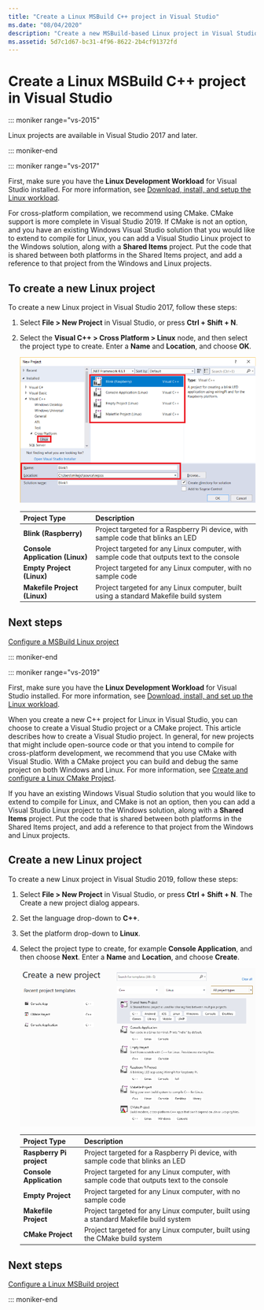```yaml
---
title: "Create a Linux MSBuild C++ project in Visual Studio"
ms.date: "08/04/2020"
description: "Create a new MSBuild-based Linux project in Visual Studio."
ms.assetid: 5d7c1d67-bc31-4f96-8622-2b4cf91372fd
---
```

# Create a Linux MSBuild C++ project in Visual Studio

::: moniker range="vs-2015"

Linux projects are available in Visual Studio 2017 and later.

::: moniker-end

::: moniker range="vs-2017"

First, make sure you have the **Linux Development Workload** for Visual Studio installed. For more information, see [Download, install, and setup the Linux workload](download-install-and-setup-the-linux-development-workload.md).

For cross-platform compilation, we recommend using CMake. CMake support is more complete in Visual Studio 2019. If CMake is not an option, and you have an existing Windows Visual Studio solution that you would like to extend to compile for Linux, you can add a Visual Studio Linux project to the Windows solution, along with a **Shared Items** project. Put the code that is shared between both platforms in the Shared Items project, and add a reference to that project from the Windows and Linux projects.

## To create a new Linux project

To create a new Linux project in Visual Studio 2017, follow these steps:

1. Select **File > New Project** in Visual Studio, or press **Ctrl + Shift + N**.
1. Select the **Visual C++ > Cross Platform > Linux** node, and then select the project type to create. Enter a **Name** and **Location**, and choose **OK**.

   ![Screenshot showing the New Project dialog box with Visual C plus plus > Cross Platform > Linux selected, all of the project types called out, and the Name and Location text boxes also called out.](media/newproject.png)

   | Project Type | Description |
   | ------------ | --- |
   | **Blink (Raspberry)**           | Project targeted for a Raspberry Pi device, with sample code that blinks an LED |
   | **Console Application (Linux)** | Project targeted for any Linux computer, with sample code that outputs text to the console |
   | **Empty Project (Linux)**       | Project targeted for any Linux computer, with no sample code |
   | **Makefile Project (Linux)**    | Project targeted for any Linux computer, built using a standard Makefile build system |

## Next steps

[Configure a MSBuild Linux project](configure-a-linux-project.md)

::: moniker-end

::: moniker range="vs-2019"

First, make sure you have the **Linux Development Workload** for Visual Studio installed. For more information, see [Download, install, and set up the Linux workload](download-install-and-setup-the-linux-development-workload.md).

When you create a new C++ project for Linux in Visual Studio, you can choose to create a Visual Studio project or a CMake project. This article describes how to create a Visual Studio project. In general, for new projects that might include open-source code or that you intend to compile for cross-platform development, we recommend that you use CMake with Visual Studio. With a CMake project you can build and debug the same project on both Windows and Linux. For more information, see [Create and configure a Linux CMake Project](cmake-linux-project.md).

If you have an existing Windows Visual Studio solution that you would like to extend to compile for Linux, and CMake is not an option, then you can add a Visual Studio Linux project to the Windows solution, along with a **Shared Items** project. Put the code that is shared between both platforms in the Shared Items project, and add a reference to that project from the Windows and Linux projects.

## Create a new Linux project

To create a new Linux project in Visual Studio 2019, follow these steps:

1. Select **File > New Project** in Visual Studio, or press **Ctrl + Shift + N**. The Create a new project dialog appears.
1. Set the language drop-down to **C++**.
1. Set the platform drop-down to **Linux**.
1. Select the project type to create, for example **Console Application**, and then choose **Next**. Enter a **Name** and **Location**, and choose **Create**.

   ![Screenshot of the new project dialog box with the language drop-down set to C++ and the platform drop-down set to Linux.](media/newproject-vs2019.png)

   | Project Type | Description |
   | ------------ | --- |
   | **Raspberry Pi project** | Project targeted for a Raspberry Pi device, with sample code that blinks an LED |
   | **Console Application** | Project targeted for any Linux computer, with sample code that outputs text to the console |
   | **Empty Project** | Project targeted for any Linux computer, with no sample code |
   | **Makefile Project** | Project targeted for any Linux computer, built using a standard Makefile build system |
   | **CMake Project** | Project targeted for any Linux computer, built using the CMake build system |

## Next steps

[Configure a Linux MSBuild project](configure-a-linux-project.md)

::: moniker-end
